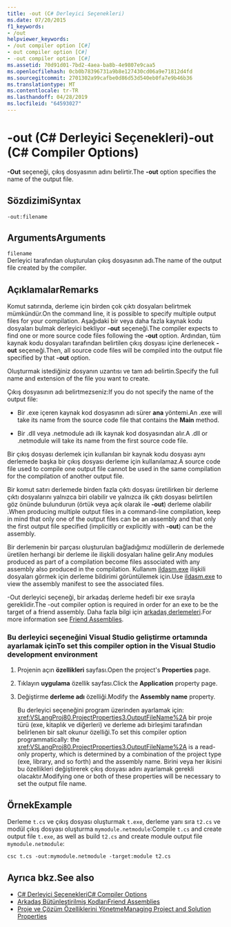 ```yaml
---
title: -out (C# Derleyici Seçenekleri)
ms.date: 07/20/2015
f1_keywords:
- /out
helpviewer_keywords:
- /out compiler option [C#]
- out compiler option [C#]
- -out compiler option [C#]
ms.assetid: 70d91d01-7bd2-4aea-ba8b-4e9807e9caa5
ms.openlocfilehash: 0cb0b78396731a9b8e127430cd06a9e71812d4fd
ms.sourcegitcommit: 2701302a99cafbe0d86d53d540eb0fa7e9b46b36
ms.translationtype: MT
ms.contentlocale: tr-TR
ms.lasthandoff: 04/28/2019
ms.locfileid: "64593027"
---
```

# <a name="-out-c-compiler-options"></a><span data-ttu-id="b8a0f-102">-out (C# Derleyici Seçenekleri)</span><span class="sxs-lookup"><span data-stu-id="b8a0f-102">-out (C# Compiler Options)</span></span>
<span data-ttu-id="b8a0f-103">**-Out** seçeneği, çıkış dosyasının adını belirtir.</span><span class="sxs-lookup"><span data-stu-id="b8a0f-103">The **-out** option specifies the name of the output file.</span></span>  
  
## <a name="syntax"></a><span data-ttu-id="b8a0f-104">Sözdizimi</span><span class="sxs-lookup"><span data-stu-id="b8a0f-104">Syntax</span></span>  
  
```console  
-out:filename  
```  
  
## <a name="arguments"></a><span data-ttu-id="b8a0f-105">Arguments</span><span class="sxs-lookup"><span data-stu-id="b8a0f-105">Arguments</span></span>  
 `filename`  
 <span data-ttu-id="b8a0f-106">Derleyici tarafından oluşturulan çıkış dosyasının adı.</span><span class="sxs-lookup"><span data-stu-id="b8a0f-106">The name of the output file created by the compiler.</span></span>  
  
## <a name="remarks"></a><span data-ttu-id="b8a0f-107">Açıklamalar</span><span class="sxs-lookup"><span data-stu-id="b8a0f-107">Remarks</span></span>  
 <span data-ttu-id="b8a0f-108">Komut satırında, derleme için birden çok çıktı dosyaları belirtmek mümkündür.</span><span class="sxs-lookup"><span data-stu-id="b8a0f-108">On the command line, it is possible to specify multiple output files for your compilation.</span></span> <span data-ttu-id="b8a0f-109">Aşağıdaki bir veya daha fazla kaynak kodu dosyaları bulmak derleyici bekliyor **-out** seçeneği.</span><span class="sxs-lookup"><span data-stu-id="b8a0f-109">The compiler expects to find one or more source code files following the **-out** option.</span></span> <span data-ttu-id="b8a0f-110">Ardından, tüm kaynak kodu dosyaları tarafından belirtilen çıkış dosyası içine derlenecek **-out** seçeneği.</span><span class="sxs-lookup"><span data-stu-id="b8a0f-110">Then, all source code files will be compiled into the output file specified by that **-out** option.</span></span>  
  
 <span data-ttu-id="b8a0f-111">Oluşturmak istediğiniz dosyanın uzantısı ve tam adı belirtin.</span><span class="sxs-lookup"><span data-stu-id="b8a0f-111">Specify the full name and extension of the file you want to create.</span></span>  
  
 <span data-ttu-id="b8a0f-112">Çıkış dosyasının adı belirtmezseniz:</span><span class="sxs-lookup"><span data-stu-id="b8a0f-112">If you do not specify the name of the output file:</span></span>  
  
- <span data-ttu-id="b8a0f-113">Bir .exe içeren kaynak kod dosyasının adı sürer **ana** yöntemi.</span><span class="sxs-lookup"><span data-stu-id="b8a0f-113">An .exe will take its name from the source code file that contains the **Main** method.</span></span>  
  
- <span data-ttu-id="b8a0f-114">Bir .dll veya .netmodule adı ilk kaynak kod dosyasından alır.</span><span class="sxs-lookup"><span data-stu-id="b8a0f-114">A .dll or .netmodule will take its name from the first source code file.</span></span>  
  
 <span data-ttu-id="b8a0f-115">Bir çıkış dosyası derlemek için kullanılan bir kaynak kodu dosyası aynı derlemede başka bir çıkış dosyası derleme için kullanılamaz.</span><span class="sxs-lookup"><span data-stu-id="b8a0f-115">A source code file used to compile one output file cannot be used in the same compilation for the compilation of another output file.</span></span>  
  
 <span data-ttu-id="b8a0f-116">Bir komut satırı derlemede birden fazla çıktı dosyası üretilirken bir derleme çıktı dosyalarını yalnızca biri olabilir ve yalnızca ilk çıktı dosyası belirtilen göz önünde bulundurun (örtük veya açık olarak ile **-out**) derleme olabilir .</span><span class="sxs-lookup"><span data-stu-id="b8a0f-116">When producing multiple output files in a command-line compilation, keep in mind that only one of the output files can be an assembly and that only the first output file specified (implicitly or explicitly with **-out**) can be the assembly.</span></span>  
  
 <span data-ttu-id="b8a0f-117">Bir derlemenin bir parçası oluşturulan bağladığımız modüllerin de derlemede üretilen herhangi bir derleme ile ilişkili dosyaları haline gelir.</span><span class="sxs-lookup"><span data-stu-id="b8a0f-117">Any modules produced as part of a compilation become files associated with any assembly also produced in the compilation.</span></span> <span data-ttu-id="b8a0f-118">Kullanım [ildasm.exe](../../../framework/tools/ildasm-exe-il-disassembler.md) ilişkili dosyaları görmek için derleme bildirimi görüntülemek için.</span><span class="sxs-lookup"><span data-stu-id="b8a0f-118">Use [ildasm.exe](../../../framework/tools/ildasm-exe-il-disassembler.md) to view the assembly manifest to see the associated files.</span></span>  
  
 <span data-ttu-id="b8a0f-119">-Out derleyici seçeneği, bir arkadaş derleme hedefi bir exe sırayla gereklidir.</span><span class="sxs-lookup"><span data-stu-id="b8a0f-119">The -out compiler option is required in order for an exe to be the target of a friend assembly.</span></span> <span data-ttu-id="b8a0f-120">Daha fazla bilgi için [arkadaş derlemeleri](../../../standard/assembly/friend-assemblies.md).</span><span class="sxs-lookup"><span data-stu-id="b8a0f-120">For more information see [Friend Assemblies](../../../standard/assembly/friend-assemblies.md).</span></span>  
  
### <a name="to-set-this-compiler-option-in-the-visual-studio-development-environment"></a><span data-ttu-id="b8a0f-121">Bu derleyici seçeneğini Visual Studio geliştirme ortamında ayarlamak için</span><span class="sxs-lookup"><span data-stu-id="b8a0f-121">To set this compiler option in the Visual Studio development environment</span></span>  
  
1. <span data-ttu-id="b8a0f-122">Projenin açın **özellikleri** sayfası.</span><span class="sxs-lookup"><span data-stu-id="b8a0f-122">Open the project's **Properties** page.</span></span>  
  
2. <span data-ttu-id="b8a0f-123">Tıklayın **uygulama** özellik sayfası.</span><span class="sxs-lookup"><span data-stu-id="b8a0f-123">Click the **Application** property page.</span></span>  
  
3. <span data-ttu-id="b8a0f-124">Değiştirme **derleme adı** özelliği.</span><span class="sxs-lookup"><span data-stu-id="b8a0f-124">Modify the **Assembly name** property.</span></span>  
  
     <span data-ttu-id="b8a0f-125">Bu derleyici seçeneğini program üzerinden ayarlamak için: <xref:VSLangProj80.ProjectProperties3.OutputFileName%2A> bir proje türü (exe, kitaplık ve diğerleri) ve derleme adı birleşimi tarafından belirlenen bir salt okunur özelliği.</span><span class="sxs-lookup"><span data-stu-id="b8a0f-125">To set this compiler option programmatically: the <xref:VSLangProj80.ProjectProperties3.OutputFileName%2A> is a read-only property, which is determined by a combination of the project type (exe, library, and so forth) and the assembly name.</span></span> <span data-ttu-id="b8a0f-126">Birini veya her ikisini bu özellikleri değiştirerek çıkış dosyası adını ayarlamak gerekli olacaktır.</span><span class="sxs-lookup"><span data-stu-id="b8a0f-126">Modifying one or both of these properties will be necessary to set the output file name.</span></span>  
  
## <a name="example"></a><span data-ttu-id="b8a0f-127">Örnek</span><span class="sxs-lookup"><span data-stu-id="b8a0f-127">Example</span></span>  
 <span data-ttu-id="b8a0f-128">Derleme `t.cs` ve çıkış dosyası oluşturmak `t.exe`, derleme yanı sıra `t2.cs` ve modül çıkış dosyası oluşturma `mymodule.netmodule`:</span><span class="sxs-lookup"><span data-stu-id="b8a0f-128">Compile `t.cs` and create output file `t.exe`, as well as build `t2.cs` and create module output file `mymodule.netmodule`:</span></span>  
  
```console  
csc t.cs -out:mymodule.netmodule -target:module t2.cs  
```  
  
## <a name="see-also"></a><span data-ttu-id="b8a0f-129">Ayrıca bkz.</span><span class="sxs-lookup"><span data-stu-id="b8a0f-129">See also</span></span>

- [<span data-ttu-id="b8a0f-130">C# Derleyici Seçenekleri</span><span class="sxs-lookup"><span data-stu-id="b8a0f-130">C# Compiler Options</span></span>](../../../csharp/language-reference/compiler-options/index.md)
- [<span data-ttu-id="b8a0f-131">Arkadaş Bütünleştirilmiş Kodları</span><span class="sxs-lookup"><span data-stu-id="b8a0f-131">Friend Assemblies</span></span>](../../../standard/assembly/friend-assemblies.md)
- [<span data-ttu-id="b8a0f-132">Proje ve Çözüm Özelliklerini Yönetme</span><span class="sxs-lookup"><span data-stu-id="b8a0f-132">Managing Project and Solution Properties</span></span>](/visualstudio/ide/managing-project-and-solution-properties)
